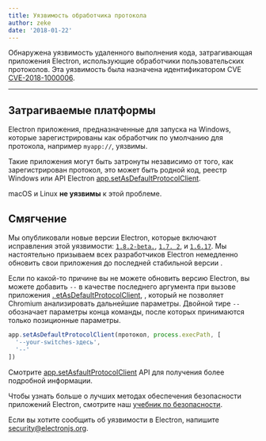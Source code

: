 ```yaml
---
title: Уязвимость обработчика протокола
author: zeke
date: '2018-01-22'
---
```


Обнаружена уязвимость удаленного выполнения кода, затрагивающая приложения Electron, использующие обработчики пользовательских протоколов. Эта уязвимость была назначена идентификатором CVE [CVE-2018-1000006](https://cve.mitre.org/cgi-bin/cvename.cgi?name=CVE-2018-1000006).

---

## Затрагиваемые платформы

Electron приложения, предназначенные для запуска на Windows, которые зарегистрированы как обработчик по умолчанию для протокола, например `myapp://`, уязвимы.

Такие приложения могут быть затронуты независимо от того, как зарегистрирован протокол, это может быть родной код, реестр Windows или API Electron [app.setAsDefaultProtocolClient][].

macOS и Linux **не уязвимы** к этой проблеме.

## Смягчение

Мы опубликовали новые версии Electron, которые включают исправления этой уязвимости: [`1.8.2-beta.`](https://github.com/electron/electron/releases/tag/v1.8.2-beta.5), [`1.7. 2`](https://github.com/electron/electron/releases/tag/v1.7.12), и [`1.6.17`](https://github.com/electron/electron/releases/tag/v2.6.17). Мы настоятельно призываем всех разработчиков Electron немедленно обновить свои приложения до последней стабильной версии .

Если по какой-то причине вы не можете обновить версию Electron, вы можете добавить `--` в качестве последнего аргумента при вызове приложения [. etAsDefaultProtocolClient](https://electronjs.org/docs/api/app#appsetasdefaultprotocolclientprotocol-path-args-macos-windows), , который не позволяет Chromium анализировать дальнейшие параметры. Двойной тире `--` обозначает параметры конца команды, после которых принимаются только позиционные параметры.

```js
app.setAsDefaultProtocolClient(протокол, process.execPath, [
  '--your-switches-здесь',
  '--'
])
```

Смотрите [app.setAsfaultProtocolClient](https://electronjs.org/docs/api/app#appsetasdefaultprotocolclientprotocol-path-args-macos-windows) API для получения более подробной информации.

Чтобы узнать больше о лучших методах обеспечения безопасности приложений Electron, смотрите наш [учебник по безопасности](https://electronjs.org/docs/tutorial/security).

Если вы хотите сообщить об уязвимости в Electron, напишите security@electronjs.org.

[app.setAsDefaultProtocolClient]: https://electronjs.org/docs/api/app#appsetasdefaultprotocolclientprotocol-path-args-macos-windows
